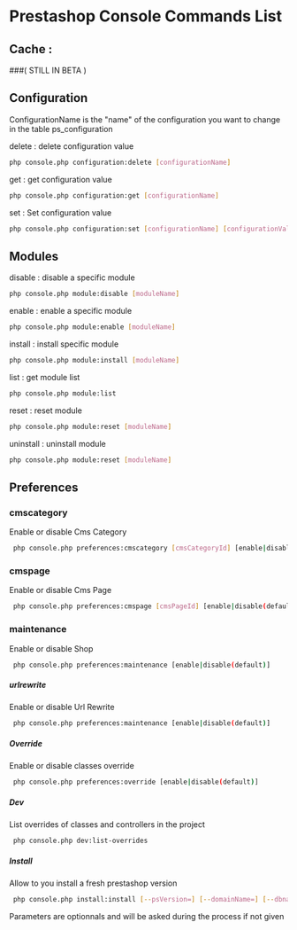 # Prestashop Console Commands List

## Cache :
###( STILL IN BETA )

## Configuration

 ConfigurationName is the "name" of the configuration you want to change in the table ps_configuration

 delete : delete configuration value
 ```bash
 php console.php configuration:delete [configurationName]
 ```
 get : get configuration value
 ```bash
 php console.php configuration:get [configurationName]
 ```
 set : Set configuration value
 ```bash
 php console.php configuration:set [configurationName] [configurationValue]
 ```

## Modules
 disable : disable a specific module
 ```bash
 php console.php module:disable [moduleName]
 ```
 enable : enable a specific module
 ```bash
 php console.php module:enable [moduleName]
 ```
 install : install specific module
 ```bash
 php console.php module:install [moduleName]
 ```
 list : get module list
 ```bash
 php console.php module:list
 ```
 reset : reset module
 ```bash
 php console.php module:reset [moduleName]
 ```
 uninstall : uninstall module
 ```bash
 php console.php module:reset [moduleName]
 ```

## Preferences
### cmscategory
Enable or disable Cms Category
```bash
 php console.php preferences:cmscategory [cmsCategoryId] [enable|disable(default)]
 ```
### cmspage
Enable or disable Cms Page
```bash
 php console.php preferences:cmspage [cmsPageId] [enable|disable(default)]
 ```
### maintenance
Enable or disable Shop
```bash
 php console.php preferences:maintenance [enable|disable(default)]
 ```
##### urlrewrite
Enable or disable Url Rewrite
```bash
 php console.php preferences:maintenance [enable|disable(default)]
 ```
##### Override
Enable or disable classes override
```bash
 php console.php preferences:override [enable|disable(default)]
 ```

##### Dev
List overrides of classes and controllers in the project
```bash
 php console.php dev:list-overrides
 ```
##### Install
Allow to you install a fresh prestashop version
```bash
 php console.php install:install [--psVersion=] [--domainName=] [--dbname=] [--dbuser=] [--dbpassword=][--contactEmail=] [--adminpassword=] [--directory=]
 ```
Parameters are optionnals and will be asked during the process if not given